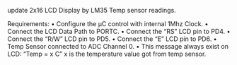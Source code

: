 update 2x16 LCD Display by LM35 Temp sensor readings.

Requirements:
• Configure the μC control with internal 1Mhz Clock.
• Connect the LCD Data Path to PORTC.
• Connect the “RS” LCD pin to PD4.
• Connect the “R/W” LCD pin to PD5.
• Connect the “E” LCD pin to PD6.
• Temp Sensor connected to ADC Channel 0.
• This message always exist on LCD: “Temp = x C” x is the temperature value got from temp sensor.
